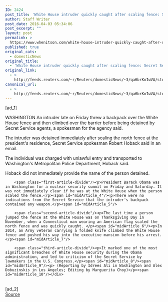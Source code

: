 ```yaml
---
ID: 2424
post_title: 'White House intruder quickly caught after scaling fence: Secret Service'
author: Staff Writer
post_date: 2016-04-03 05:34:06
post_excerpt: ""
layout: post
permalink: >
  https://www.whenitson.com/white-house-intruder-quickly-caught-after-scaling-fence-secret-service/
published: true
original_cats:
  - domesticNews
original_title:
  - 'White House intruder quickly caught after scaling fence: Secret Service'
original_link:
  - >
    http://feeds.reuters.com/~r/Reuters/domesticNews/~3/qa6brKoIwVA/story01.htm
canonical_url:
  - >
    http://feeds.reuters.com/~r/Reuters/domesticNews/~3/qa6brKoIwVA/story01.htm
---
```

 [ad_1]
<br><div id="articleText">
<span id="midArticle_start"/>

<span class="focusParagraph" readability="4"><p><span class="articleLocation">WASHINGTON</span> An intruder late on Friday threw a backpack over the White House fence and then climbed over the barrier before being detained by Secret Service agents, a spokesman for the agency said.</p></span><span id="midArticle_0"/><p>The intruder was detained immediately after scaling the north fence at the president's residence, Secret Service spokesman Robert Hoback said in an email.</p><span id="midArticle_1"/><p>The individual was charged with unlawful entry and transported to Washington's Metropolitan Police Department, Hoback said. </p><span id="midArticle_2"/><p>Hoback did not immediately provide the name of the person detained.</p><span id="midArticle_3"/>
        
        <span class="first-article-divide"/><p>President Barack Obama was in Washington for a nuclear security summit on Friday and Saturday. It was not immediately clear if he was at the White House when the person scaled the fence.</p><span id="midArticle_4"/><p>There were no indications from the Secret Service that the intruder's backpack contained any weapon.</p><span id="midArticle_5"/>
        
        <span class="second-article-divide"/><p>The last time a person jumped the fence at the White House was on Thanksgiving Day in November, when a Connecticut man wearing an American flag scaled the north fence and was quickly caught. </p><span id="midArticle_6"/><p>In 2014, an Army veteran carrying a folded knife climbed the White House fence and pushed his way into the executive mansion before his arrest. </p><span id="midArticle_7"/>
        
        <span class="third-article-divide"/><p>It marked one of the most significant breaches of White House security during the Obama administration, and led to criticism of the Secret Service by lawmakers in the U.S. Congress.</p><span id="midArticle_8"/><span id="midArticle_9"/><p> (Reporting by Idrees Ali in Washington and Alex Dobuzinskis in Los Angeles; Editing by Marguerita Choy)</p><span id="midArticle_10"/></div>
<br>[ad_2]
<br><a href="http://feeds.reuters.com/~r/Reuters/domesticNews/~3/qa6brKoIwVA/story01.htm">Source </a>